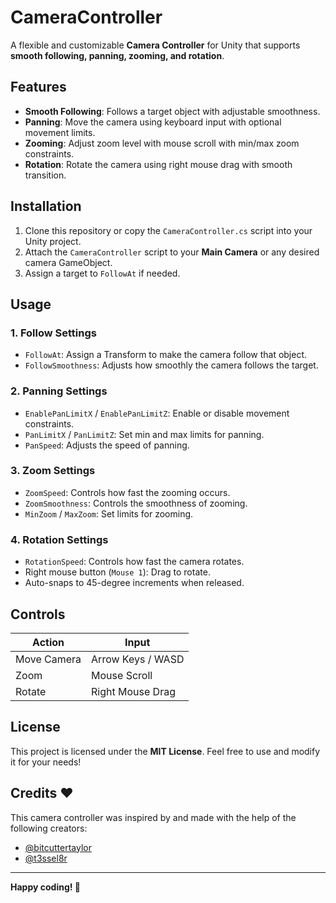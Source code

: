 # CameraController

A flexible and customizable **Camera Controller** for Unity that supports **smooth following, panning, zooming, and rotation**.

## Features
- **Smooth Following**: Follows a target object with adjustable smoothness.
- **Panning**: Move the camera using keyboard input with optional movement limits.
- **Zooming**: Adjust zoom level with mouse scroll with min/max zoom constraints.
- **Rotation**: Rotate the camera using right mouse drag with smooth transition.

## Installation
1. Clone this repository or copy the `CameraController.cs` script into your Unity project.
2. Attach the `CameraController` script to your **Main Camera** or any desired camera GameObject.
3. Assign a target to `FollowAt` if needed.

## Usage
### 1. Follow Settings
- `FollowAt`: Assign a Transform to make the camera follow that object.
- `FollowSmoothness`: Adjusts how smoothly the camera follows the target.

### 2. Panning Settings
- `EnablePanLimitX` / `EnablePanLimitZ`: Enable or disable movement constraints.
- `PanLimitX` / `PanLimitZ`: Set min and max limits for panning.
- `PanSpeed`: Adjusts the speed of panning.

### 3. Zoom Settings
- `ZoomSpeed`: Controls how fast the zooming occurs.
- `ZoomSmoothness`: Controls the smoothness of zooming.
- `MinZoom` / `MaxZoom`: Set limits for zooming.

### 4. Rotation Settings
- `RotationSpeed`: Controls how fast the camera rotates.
- Right mouse button (`Mouse 1`): Drag to rotate.
- Auto-snaps to 45-degree increments when released.

## Controls
| Action       | Input |
|-------------|-------|
| Move Camera | Arrow Keys / WASD |
| Zoom        | Mouse Scroll |
| Rotate      | Right Mouse Drag |

## License
This project is licensed under the **MIT License**. Feel free to use and modify it for your needs!

## Credits ❤️

This camera controller was inspired by and made with the help of the following creators:

- [@bitcuttertaylor](https://www.youtube.com/@bitcuttertaylor)
- [@t3ssel8r](https://www.youtube.com/watch?v=ij555s4mAuI)

---
**Happy coding! 🚀**

